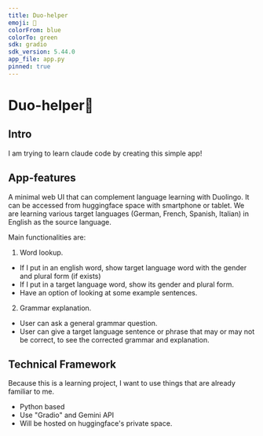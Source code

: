 ```yaml
---
title: Duo-helper
emoji: 🦉
colorFrom: blue
colorTo: green
sdk: gradio
sdk_version: 5.44.0
app_file: app.py
pinned: true
---
```


# Duo-helper🦉

## Intro
I am trying to learn claude code by creating this simple app!

## App-features
A minimal web UI that can complement language learning with Duolingo. It can be accessed from huggingface space with smartphone or tablet.
We are learning various target languages (German, French, Spanish, Italian) in English as the source language. 

Main functionalities are:
1. Word lookup. 
* If I put in an english word, show target language word with the gender and plural form (if exists)
* If I put in a target language word, show its gender and plural form.
* Have an option of looking at some example sentences. 

2. Grammar explanation. 
* User can ask a general grammar question.
* User can give a target language sentence or phrase that may or may not be correct, to see the corrected grammar and explanation. 

## Technical Framework
Because this is a learning project, I want to use things that are already familiar to me.
* Python based 
* Use "Gradio" and Gemini API
* Will be hosted on huggingface's private space. 